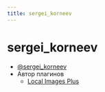 ```yaml
---
title: sergei_korneev
---
```


# sergei_korneev

- [@sergei_korneev](https://t.me/sergei_korneev/)
- Автор плагинов
  - [Local Images Plus](<../Плагины/Local Images Plus.md>)
